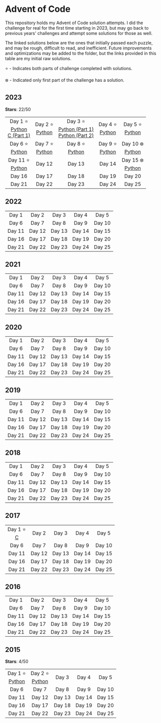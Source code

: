 # Advent of Code

This repository holds my Advent of Code solution attempts. I did the challenge
for real for the first time starting in 2023, but may go back to previous years'
challenges and attempt some solutions for those as well.

The linked solutions below are the ones that initially passed each puzzle, and may be rough, difficult to read, and inefficient. Future improvements and optimizations may be added to the folder, but the links provided in this table are my initial raw solutions.

:star: - Indicates both parts of challenge completed with solutions.

:snowflake: - Indicated only first part of the challenge has a solution.

## 2023

**Stars**: 22/50

<center>

| | | | | |
|:-:|:-:|:-:|:-:|:-:|
|Day 1 :star: <br /> [Python](2023/day_1/day1.py) <br />[C (Part 1)](2023/day_1/day1.c)|Day 2 :star: <br /> [Python](2023/day_2/day2.py)|Day 3 :star: <br /> [Python (Part 1)](2023/day_3/day3.py)<br /> [Python (Part 2)](2023/day_3/day3_p2.py)|Day 4 :star: <br /> [Python](2023/day_4/day4.py)|Day 5 :star: <br /> [Python](2023/day_5/day5.py)|
|Day 6 :star: <br /> [Python](2023/day_6/day_6.py)|Day 7 :star: <br /> [Python](2023/day_7/day7.py)|Day 8 :star: <br /> [Python](2023/day_8/day8.py)|Day 9 :star: <br /> [Python](2023/day_9/day9.py)|Day 10 :snowflake: <br />[Python](2023/day_10/day10.py)|
|Day 11 :star: <br /> [Python](2023/day_11/day11.py)|Day 12|Day 13|Day 14|Day 15 :snowflake: <br />[Python](2023/day_15/day15.py)|
|Day 16|Day 17|Day 18|Day 19|Day 20|
|Day 21|Day 22|Day 23|Day 24|Day 25|

</center>

## 2022

<center>

| | | | | |
|:-:|:-:|:-:|:-:|:-:|
|Day 1|Day 2|Day 3|Day 4|Day 5|
|Day 6|Day 7|Day 8|Day 9|Day 10|
|Day 11|Day 12|Day 13|Day 14|Day 15|
|Day 16|Day 17|Day 18|Day 19|Day 20|
|Day 21|Day 22|Day 23|Day 24|Day 25|

</center>

## 2021

<center>

| | | | | |
|:-:|:-:|:-:|:-:|:-:|
|Day 1|Day 2|Day 3|Day 4|Day 5|
|Day 6|Day 7|Day 8|Day 9|Day 10|
|Day 11|Day 12|Day 13|Day 14|Day 15|
|Day 16|Day 17|Day 18|Day 19|Day 20|
|Day 21|Day 22|Day 23|Day 24|Day 25|

</center>

## 2020

<center>

| | | | | |
|:-:|:-:|:-:|:-:|:-:|
|Day 1|Day 2|Day 3|Day 4|Day 5|
|Day 6|Day 7|Day 8|Day 9|Day 10|
|Day 11|Day 12|Day 13|Day 14|Day 15|
|Day 16|Day 17|Day 18|Day 19|Day 20|
|Day 21|Day 22|Day 23|Day 24|Day 25|

</center>

## 2019

<center>

| | | | | |
|:-:|:-:|:-:|:-:|:-:|
|Day 1|Day 2|Day 3|Day 4|Day 5|
|Day 6|Day 7|Day 8|Day 9|Day 10|
|Day 11|Day 12|Day 13|Day 14|Day 15|
|Day 16|Day 17|Day 18|Day 19|Day 20|
|Day 21|Day 22|Day 23|Day 24|Day 25|

</center>

## 2018

<center>

| | | | | |
|:-:|:-:|:-:|:-:|:-:|
|Day 1|Day 2|Day 3|Day 4|Day 5|
|Day 6|Day 7|Day 8|Day 9|Day 10|
|Day 11|Day 12|Day 13|Day 14|Day 15|
|Day 16|Day 17|Day 18|Day 19|Day 20|
|Day 21|Day 22|Day 23|Day 24|Day 25|

</center>

## 2017

<center>

| | | | | |
|:-:|:-:|:-:|:-:|:-:|
|Day 1 :star: <br /> [C](2017/day1/day1.c)|Day 2|Day 3|Day 4|Day 5|
|Day 6|Day 7|Day 8|Day 9|Day 10|
|Day 11|Day 12|Day 13|Day 14|Day 15|
|Day 16|Day 17|Day 18|Day 19|Day 20|
|Day 21|Day 22|Day 23|Day 24|Day 25|

</center>

## 2016

<center>

| | | | | |
|:-:|:-:|:-:|:-:|:-:|
|Day 1|Day 2|Day 3|Day 4|Day 5|
|Day 6|Day 7|Day 8|Day 9|Day 10|
|Day 11|Day 12|Day 13|Day 14|Day 15|
|Day 16|Day 17|Day 18|Day 19|Day 20|
|Day 21|Day 22|Day 23|Day 24|Day 25|

</center>

## 2015

**Stars**: 4/50

<center>

| | | | | |
|:-:|:-:|:-:|:-:|:-:|
|Day 1 :star: <br /> [Python](2015/day_1/day1.py)|Day 2 :star: <br /> [Python](2015/day_2/day2.py)|Day 3|Day 4|Day 5|
|Day 6|Day 7|Day 8|Day 9|Day 10|
|Day 11|Day 12|Day 13|Day 14|Day 15|
|Day 16|Day 17|Day 18|Day 19|Day 20|
|Day 21|Day 22|Day 23|Day 24|Day 25|

</center>